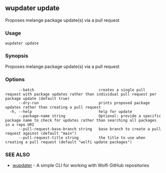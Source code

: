 ## wupdater update

Proposes melange package update(s) via a pull request

### Usage

```
wupdater update
```

### Synopsis

Proposes melange package update(s) via a pull request

### Options

```
      --batch                             creates a single pull request with package updates rather than individual pull request per package update (default true)
      --dry-run                           prints proposed package updates rather than creating a pull request
  -h, --help                              help for update
      --package-name string               Optional: provide a specific package name to check for updates rather than searching all packages in a repo URI
      --pull-request-base-branch string   base branch to create a pull request against (default "main")
      --pull-request-title string         the title to use when creating a pull request (default "wolfi update packages")
```

### SEE ALSO

* [wupdater](wupdater.md)	 - A simple CLI for working with Wolfi GitHub repositories

